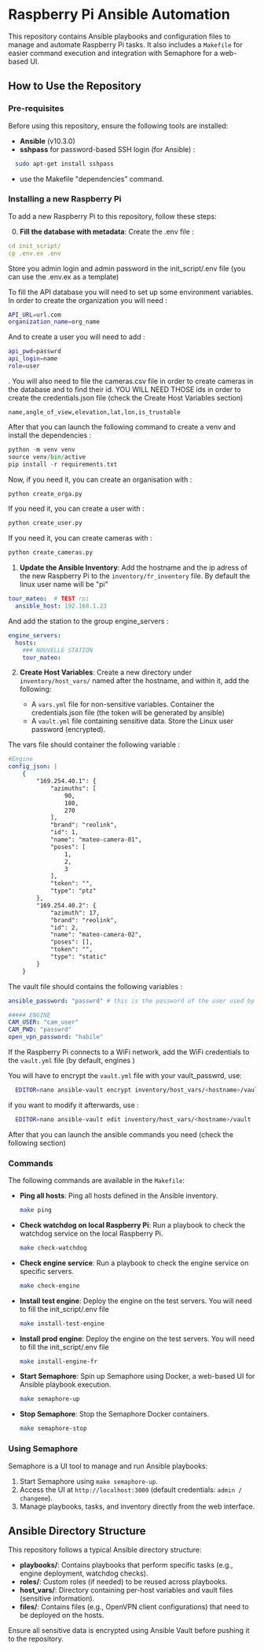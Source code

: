 # Raspberry Pi Ansible Automation

This repository contains Ansible playbooks and configuration files to manage and automate Raspberry Pi tasks. It also includes a `Makefile` for easier command execution and integration with Semaphore for a web-based UI.

## How to Use the Repository

### Pre-requisites

Before using this repository, ensure the following tools are installed:

- **Ansible** (v10.3.0)
- **sshpass** for password-based SSH login (for Ansible) :
```bash
  sudo apt-get install sshpass
```
- use the Makefile "dependencies" command.

### Installing a new Raspberry Pi

To add a new Raspberry Pi to this repository, follow these steps:

0. **Fill the database with metadata**:
  Create the .env file :
  ```yml
  cd init_script/
  cp .env.ex .env
  ```

  Store you admin login and admin password in the init_script/.env file (you can use the .env.ex as a template)

  To fill the API database you will need to set up some environment variables.
  In order to create the organization you will need :
  ```bash
  API_URL=url.com
  organization_name=org_name
  ```

  And to create a user you will need to add :
  ```bash
  api_pwd=passwrd
  api_login=name
  role=user
  ```
.
  You will also need to file the cameras.csv file in order to create cameras in the database and to find their id. YOU WILL NEED THOSE ids in order to create the credentials.json file (check the Create Host Variables section)

  ```csv
  name,angle_of_view,elevation,lat,lon,is_trustable
  ```

  After that you can launch the following command to create a venv and install the dependencies :
  ```python
  python -m venv venv
  source venv/bin/active
  pip install -r requirements.txt
  ```

  Now, if you need it, you can create an organisation with :
  ```python
  python create_orga.py
  ```

  If you need it, you can create a user with :
  ```python
  python create_user.py
  ```

  If you need it, you can create cameras with :
  ```python
  python create_cameras.py
  ```

1. **Update the Ansible Inventory**:
  Add the hostname  and the ip adress of the new Raspberry Pi to the `inventory/fr_inventory` file. By default the linux user name will be "pi"
  ```yml
  tour_mateo:  # TEST rpi
    ansible_host: 192.168.1.23
  ```

  And add the station to the group engine_servers :

  ```yml
  engine_servers:
    hosts:
      ### NOUVELLE STATION
      tour_mateo:
  ```

2. **Create Host Variables**:
   Create a new directory under `inventory/host_vars/` named after the hostname, and within it, add the following:

   - A `vars.yml` file for non-sensitive variables. Container the credentials.json file (the token will be generated by ansible)
   - A `vault.yml` file containing sensitive data.  Store the Linux user password (encrypted).

  The vars file should container the following variable :
  ```yml
  #Engine
  config_json: |
      {
          "169.254.40.1": {
              "azimuths": [
                  90,
                  180,
                  270
              ],
              "brand": "reolink",
              "id": 1,
              "name": "mateo-camera-01",
              "poses": [
                  1,
                  2,
                  3
              ],
              "token": "",
              "type": "ptz"
          },
          "169.254.40.2": {
              "azimuth": 17,
              "brand": "reolink",
              "id": 2,
              "name": "mateo-camera-02",
              "poses": [],
              "token": "",
              "type": "static"
          }
      }
  ```


  The vault file should contains the following variables :

  ```yml
  ansible_password: "passwrd" # this is the password of the user used by ansible to connect to the server

  ##### ENGINE
  CAM_USER: "cam_user"
  CAM_PWD: "passwrd"
  open_vpn_password: "habile"
  ```

  If the Raspberry Pi connects to a WiFi network, add the WiFi credentials to the `vault.yml` file (by default, engines )

  You will have to encrypt the `vault.yml` file with your vault_passwrd, use:
  ```bash
    EDITOR=nano ansible-vault encrypt inventory/host_vars/<hostname>/vault.yml
  ```

  if you want to modify it afterwards, use :
  ```bash
    EDITOR=nano ansible-vault edit inventory/host_vars/<hostname>/vault
  ```

  After that you can launch the ansible commands you need (check the following section)

### Commands

The following commands are available in the `Makefile`:

- **Ping all hosts**:
  Ping all hosts defined in the Ansible inventory.
  ```bash
  make ping
  ```

- **Check watchdog on local Raspberry Pi**:
  Run a playbook to check the watchdog service on the local Raspberry Pi.
  ```bash
  make check-watchdog
  ```

- **Check engine service**:
  Run a playbook to check the engine service on specific servers.
  ```bash
  make check-engine
  ```

- **Install test engine**:
  Deploy the engine on the test servers. You will need to fill the init_script/.env file
  ```bash
  make install-test-engine
  ```

- **Install prod engine**:
  Deploy the engine on the test servers. You will need to fill the init_script/.env file
  ```bash
  make install-engine-fr
  ```

- **Start Semaphore**:
  Spin up Semaphore using Docker, a web-based UI for Ansible playbook execution.
  ```bash
  make semaphore-up
  ```

- **Stop Semaphore**:
  Stop the Semaphore Docker containers.
  ```bash
  make semaphore-stop
  ```

### Using Semaphore

Semaphore is a UI tool to manage and run Ansible playbooks:

1. Start Semaphore using `make semaphore-up`.
2. Access the UI at `http://localhost:3000` (default credentials: `admin / changeme`).
3. Manage playbooks, tasks, and inventory directly from the web interface.

## Ansible Directory Structure

This repository follows a typical Ansible directory structure:

- **playbooks/**: Contains playbooks that perform specific tasks (e.g., engine deployment, watchdog checks).
- **roles/**: Custom roles (if needed) to be reused across playbooks.
- **host_vars/**: Directory containing per-host variables and vault files (sensitive information).
- **files/**: Contains files (e.g., OpenVPN client configurations) that need to be deployed on the hosts.

Ensure all sensitive data is encrypted using Ansible Vault before pushing it to the repository.
